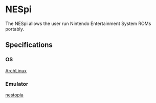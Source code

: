 # NESpi
The NESpi allows the user run Nintendo Entertainment System ROMs portably.

## Specifications
### OS
[ArchLinux](https://www.archlinux.org/ "archlinux")
### Emulator
[nestopia](https://github.com/libretro/nestopia "nestopia")

